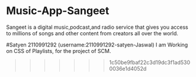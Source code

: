 # Music-App-Sangeet
Sangeet is a digital music,podcast,and radio service that gives you access to millions of songs and other content from creators all over the world.


#Satyen 2110991292 (username:2110991292-satyen-Jaswal)
  I am Working on CSS of Playlists, for the project of SCM.
>>>>>>> 1c50be9fbaf22c3d19dc3f1ad5300036e1d4052d
